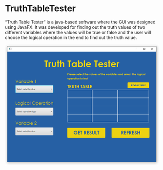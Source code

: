 # TruthTableTester
“Truth Table Tester” is a java-based software where the GUI was designed using JavaFX. It  was developed for finding out the truth values of two different variables where the values will  be true or false and the user will choose the logical operation in the end to find out the truth  value.


<p align="center" width="100%">
    <img src="https://github.com/ihkcreations/TruthTableTester/blob/main/img/Screenshot%202022-05-23%20150427.png">
</p>
